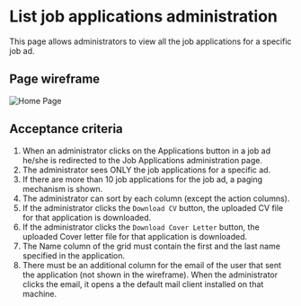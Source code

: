 # List job applications administration

This page allows administrators to view all the job applications for a specific job ad.

## Page wireframe

![Home Page](../assets/job-applications-admin.png)

## Acceptance criteria

1. When an administrator clicks on the Applications button in a job ad he/she is redirected to the Job Applications administration page.
1. The administrator sees ONLY the job applications for a specific ad.
1. If there are more than 10 job applications for the job ad, a paging mechanism is shown.
1. The administrator can sort by each column (except the action columns).
1. If the administrator clicks the `Download CV` button, the uploaded CV file for that application is downloaded.
1. If the administrator clicks the `Download Cover Letter` button, the uploaded Cover letter file for that application is downloaded.
1. The Name column of the grid must contain the first and the last name specified in the application.
1. There must be an additional column for the email of the user that sent the application (not shown in the wireframe). When the administrator clicks the email, it opens a the default mail client installed on that machine.
